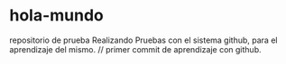 # hola-mundo
repositorio de prueba
Realizando Pruebas con el sistema github, para el aprendizaje del mismo.
// primer commit de aprendizaje con github.
